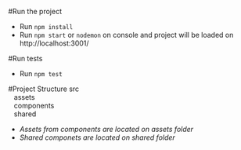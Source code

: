 
#Run the project
- Run ``npm install``
- Run ``npm start`` or ``nodemon`` on console and project will be loaded on http://localhost:3001/

#Run tests
- Run ``npm test``

#Project Structure
src <br/>
&nbsp;&nbsp; assets<br/>
&nbsp;&nbsp; components<br/>
&nbsp;&nbsp; shared 

- *Assets from components are located on assets folder*
- *Shared componets are located on shared folder*
